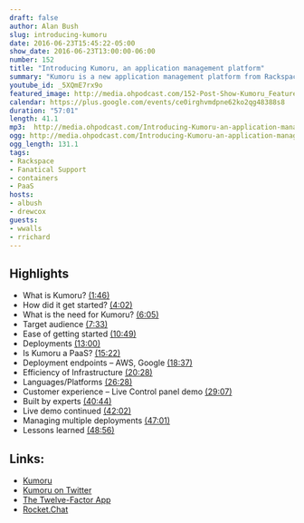 ```yaml
---
draft: false
author: Alan Bush
slug: introducing-kumoru
date: 2016-06-23T15:45:22-05:00
show_date: 2016-06-23T13:00:00-06:00
number: 152
title: "Introducing Kumoru, an application management platform"
summary: "Kumoru is a new application management platform from Rackspace that makes it easier for you to do your job - creating great applications - by managing and scaling your infrastructure, and monitoring and containing costs. Kumoru is now open for a private beta, and we want to introduce you, and give you access to the platform.﻿"
youtube_id: _5XQmE7rx9o
featured_image: http://media.ohpodcast.com/152-Post-Show-Kumoru_Feature.png
calendar: https://plus.google.com/events/ce0irghvmdpne62ko2qg48388s8
duration: "57:01"
length: 41.1
mp3:  http://media.ohpodcast.com/Introducing-Kumoru-an-application-management-platform.mp3
ogg: http://media.ohpodcast.com/Introducing-Kumoru-an-application-management-platform.ogg
ogg_length: 131.1
tags:
- Rackspace
- Fanatical Support
- containers
- PaaS
hosts:
- albush
- drewcox
guests:
- wwalls
- rrichard
---
```


<!--more-->

## Highlights

- What is Kumoru? [(1:46)](https://youtu.be/_5XQmE7rx9o?t=1m46s)
- How did it get started? [(4:02)](https://youtu.be/_5XQmE7rx9o?t=4m02s)
- What is the need for Kumoru? [(6:05)](https://youtu.be/_5XQmE7rx9o?t=6m05s)
- Target audience [(7:33)](https://youtu.be/_5XQmE7rx9o?t=7m33s)
- Ease of getting started [(10:49)](https://youtu.be/_5XQmE7rx9o?t=10m49s)
- Deployments [(13:00)](https://youtu.be/_5XQmE7rx9o?t=13m00s)
- Is Kumoru a PaaS? [(15:22)](https://youtu.be/_5XQmE7rx9o?t=15m22s)
- Deployment endpoints – AWS, Google [(18:37)](https://youtu.be/_5XQmE7rx9o?t=18m37s)
- Efficiency of Infrastructure [(20:28)](https://youtu.be/_5XQmE7rx9o?t=20m28s)
- Languages/Platforms [(26:28)](https://youtu.be/_5XQmE7rx9o?t=26m28s)
- Customer experience – Live Control panel demo [(29:07)](https://youtu.be/_5XQmE7rx9o?t=29m07s)
- Built by experts [(40:44)](https://youtu.be/_5XQmE7rx9o?t=40m44s)
- Live demo continued [(42:02)](https://youtu.be/_5XQmE7rx9o?t=42m02s)
- Managing multiple deployments [(47:01)](https://youtu.be/_5XQmE7rx9o?t=47m01s)
- Lessons learned [(48:56)](https://youtu.be/_5XQmE7rx9o?t=48m56s)

## Links:
- [Kumoru](http://kumoru.io/)
- [Kumoru on Twitter](https://twitter.com/kumoru_io)
- [The Twelve-Factor App](http://12factor.net/)
- [Rocket.Chat](https://rocket.chat/)
